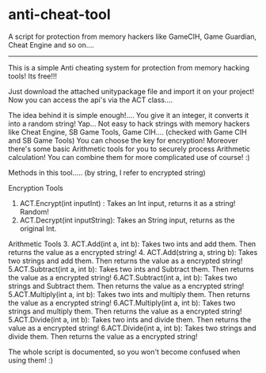 # anti-cheat-tool
A script for protection from memory hackers like GameCIH, Game Guardian, Cheat Engine and so on....


*****************************************************************
This is a simple Anti cheating system for protection from memory hacking tools! 
Its free!!! 

Just download the attached unitypackage file and import it on your project!
Now you can access the api's via the ACT class....

The idea behind it is simple enough!....
You give it an integer, it converts it into a random string!
Yap...
Not easy to hack strings with memory hackers like Cheat Engine, SB Game Tools, Game CIH....
(checked with Game CIH and SB Game Tools)
You can choose the key for encryption!
Moreover there's some basic Arithmetic tools for you to securely process Arithmetic calculation!
You can combine them for more complicated use of course! :)


Methods in this tool..... (by string, I refer to encrypted string)

Encryption Tools​
1. ACT.Encrypt(int inputInt) : Takes an Int input, returns it as a string! Random!​
2. ACT.Decrypt(int inputString): Takes an String input, returns as the original Int.


Arithmetic Tools​
3. ACT.Add(int a, int b): Takes two ints and add them. Then returns the value as a encrypted string!
4. ACT.Add(string a, string b): Takes two strings and add them. Then returns the value as a encrypted string!
5.ACT.Subtract(int a, int b): Takes two ints and Subtract them. Then returns the value as a encrypted string!
6.ACT.Subtract(int a, int b): Takes two strings and Subtract them. Then returns the value as a encrypted string!
5.ACT.Multiply(int a, int b): Takes two ints and multiply them. Then returns the value as a encrypted string!
6.ACT.Multiply(int a, int b): Takes two strings and multiply them. Then returns the value as a encrypted string!
5.ACT.Divide(int a, int b): Takes two ints and divide them. Then returns the value as a encrypted string!
6.ACT.Divide(int a, int b): Takes two strings and divide them. Then returns the value as a encrypted string!


The whole script is documented, so you won't become confused when using them! :)
